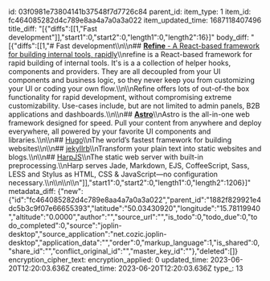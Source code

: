 id: 03f0981e73804141b37548f7d7726c84
parent_id: 
item_type: 1
item_id: fc464085282d4c789e8aa4a7a0a3a022
item_updated_time: 1687118407496
title_diff: "[{\"diffs\":[[1,\"Fast development\"]],\"start1\":0,\"start2\":0,\"length1\":0,\"length2\":16}]"
body_diff: "[{\"diffs\":[[1,\"# Fast development\\\n\\\n## [**Refine** - A React-based framework for building internal tools, rapidly](https://refine.dev/)\\\nrefine is a React-based framework for rapid building of internal tools. It's is a a collection of helper hooks, components and providers. They are all decoupled from your UI components and business logic, so they never keep you from customizing your UI or coding your own flow.\\\n\\\nRefine offers lots of out-of-the box functionality for rapid development, without compromising extreme customizability. Use-cases include, but are not limited to admin panels, B2B applications and dashboards.\\\n\\\n## [**Astro**](https://astro.build/)\\\nAstro is the all-in-one web framework designed for speed. Pull your content from anywhere and deploy everywhere, all powered by your favorite UI components and libraries.\\\n\\\n## [Hugo](https://gohugo.io/)\\\nThe world’s fastest framework for building websites\\\n\\\n## [jekyllrb](https://jekyllrb.com/)\\\nTransform your plain text into static websites and blogs.\\\n\\\n## [HarpJS](http://harpjs.com/)\\\nThe static web server with built-in preprocessing.\\\nHarp serves Jade, Markdown, EJS, CoffeeScript, Sass, LESS and Stylus as HTML, CSS & JavaScript—no configuration necessary.\\\n\\\n\\\n\\\n\"]],\"start1\":0,\"start2\":0,\"length1\":0,\"length2\":1206}]"
metadata_diff: {"new":{"id":"fc464085282d4c789e8aa4a7a0a3a022","parent_id":"1882f829921e4dc5b3c9f07e66655393","latitude":"50.03430920","longitude":"15.78119940","altitude":"0.0000","author":"","source_url":"","is_todo":0,"todo_due":0,"todo_completed":0,"source":"joplin-desktop","source_application":"net.cozic.joplin-desktop","application_data":"","order":0,"markup_language":1,"is_shared":0,"share_id":"","conflict_original_id":"","master_key_id":""},"deleted":[]}
encryption_cipher_text: 
encryption_applied: 0
updated_time: 2023-06-20T12:20:03.636Z
created_time: 2023-06-20T12:20:03.636Z
type_: 13